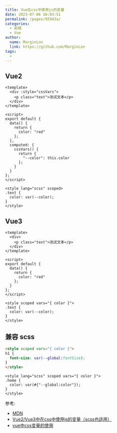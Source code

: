 ```yaml
---
title: Vue在css中使用js的变量
date: 2023-07-06 16:03:51
permalink: /pages/92942a/
categories: 
  - 前端
  - Vue
author: 
  name: MarginLon
  link: https://github.com/MarginLon
tags: 
  - 
---
```


## Vue2

```vue
<template>
  <div :style="cssVars">
    <p class="text">测试文本</p>
  </div>
</template>

<script>
export default {
  data() {
    return {
      color: "red"
    };
  },
  computed: {
    cssVars() {
      return {
        "--color": this.color
      };
    }
  }
};
</script>

<style lang="scss" scoped>
.text {
  color: var(--color);
}
</style>
```

## Vue3

```vue
<template>
  <div>
    <p class="text">测试文本</p>
  </div>
</template>

<script>
export default {
  data() {
    return {
      color: "red"
    };
  }
};
</script>

<style scoped vars="{ color }">
.text {
  color: var(--color);
}
</style>

```

## 兼容 scss

```html
<style scoped vars="{ color }">
h1 {
  font-size: var(--global:fontSize);
}
</style>

```

```vue
<style lang="scss" scoped vars="{ color }">
.home {
  color: var(#{"--global:color"});
}
</style>
```

参考:

- [MDN](https://developer.mozilla.org/zh-CN/docs/Web/CSS/var)
- [Vue2/Vue3中在css中使用js的变量（scss也适用）](https://juejin.cn/post/7005744294799605773)
- [vue中css变量的使用](https://blog.csdn.net/qq_41635167/article/details/103899769)
